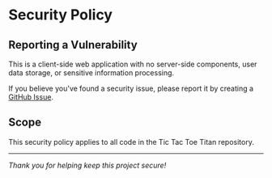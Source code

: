# Security Policy

## Reporting a Vulnerability

This is a client-side web application with no server-side components, user data storage, or sensitive information processing.

If you believe you've found a security issue, please report it by creating a [GitHub Issue](../../issues).

## Scope

This security policy applies to all code in the Tic Tac Toe Titan repository.

---

*Thank you for helping keep this project secure!*
